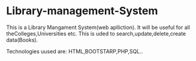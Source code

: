 # Library-management-System
This is a Library Mangament System(web aplliction).
It will be useful for all theColleges,Universities etc.
This is uded to search,update,delete,create data(Books).

Technologies uused are:
HTML,BOOTSTARP,PHP,SQL..
